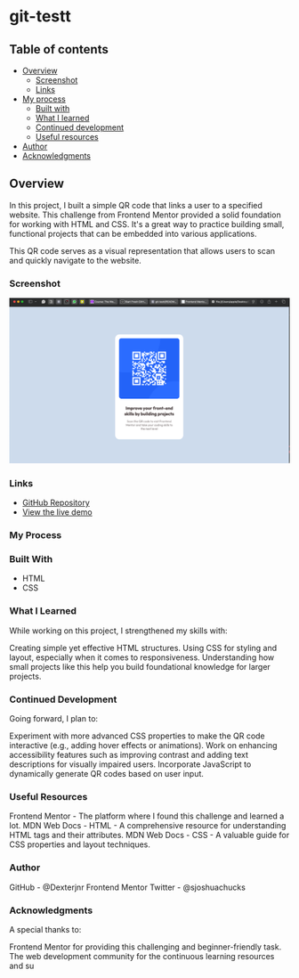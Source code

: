 # git-testt
## Table of contents

- [Overview](#overview)
  - [Screenshot](#screenshot)
  - [Links](#links)
- [My process](#my-process)
  - [Built with](#built-with)
  - [What I learned](#what-i-learned)
  - [Continued development](#continued-development)
  - [Useful resources](#useful-resources)
- [Author](#author)
- [Acknowledgments](#acknowledgments)

## Overview

In this project, I built a simple QR code that links a user to a specified website. This challenge from Frontend Mentor provided a solid foundation for working with HTML and CSS. It's a great way to practice building small, functional projects that can be embedded into various applications.

This QR code serves as a visual representation that allows users to scan and quickly navigate to the website.

### Screenshot
![QR Code Snapshot](QR-code.png)

### Links
- [GitHub Repository](https://github.com/yourusername/git-testt)
- [View the live demo](https://github.com/Dexterjnr/git-testt/blob/main/README.md?plain=1)

### My Process

### Built With
- HTML
- CSS

### What I Learned
While working on this project, I strengthened my skills with:

Creating simple yet effective HTML structures.
Using CSS for styling and layout, especially when it comes to responsiveness.
Understanding how small projects like this help you build foundational knowledge for larger projects.

### Continued Development
Going forward, I plan to:

Experiment with more advanced CSS properties to make the QR code interactive (e.g., adding hover effects or animations).
Work on enhancing accessibility features such as improving contrast and adding text descriptions for visually impaired users.
Incorporate JavaScript to dynamically generate QR codes based on user input.

### Useful Resources
Frontend Mentor - The platform where I found this challenge and learned a lot.
MDN Web Docs - HTML - A comprehensive resource for understanding HTML tags and their attributes.
MDN Web Docs - CSS - A valuable guide for CSS properties and layout techniques.

### Author

GitHub - @Dexterjnr
Frontend Mentor 
Twitter - @sjoshuachucks

### Acknowledgments

A special thanks to:

Frontend Mentor for providing this challenging and beginner-friendly task.
The web development community for the continuous learning resources and su
